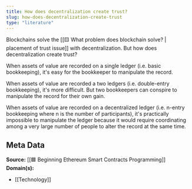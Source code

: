 ```yaml
---
title: How does decentralization create trust?
slug: how-does-decentralization-create-trust
type: "literature"
---
```


Blockchains solve the [[🟨 What problem does blockchain solve? | placement of trust issue]] with decentralization. But how does decentralization create trust?

When assets of value are recorded on a single ledger (i.e. basic bookkeeping), it's easy for the bookkeeper to manipulate the record.

When assets of value are recorded a two ledgers (i.e. double-entry bookkeeping), it's more difficult. But two bookkeepers can conspire to manipulate the record for their own gain.

When assets of value are recorded on a decentralized ledger (i.e. n-entry bookkeeping where n is the number of participants), it's practically impossible to manipulate the ledger because it would require coordinating among a very large number of people to alter the record at the same time.

## Meta Data

**Source:** [[🟦 Beginning Ethereum Smart Contracts Programming]]
**Domain(s):**
- [[Technology]]
